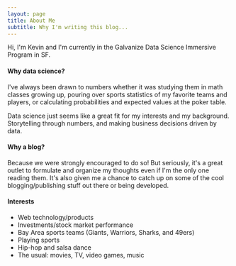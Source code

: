 ```yaml
---
layout: page
title: About Me
subtitle: Why I'm writing this blog...
---
```


Hi, I'm Kevin and I'm currently in the Galvanize Data Science Immersive Program in SF.

#### Why data science?
I've always been drawn to numbers whether it was studying them in math classes growing up, pouring over sports statistics of my favorite teams and players, or calculating probabilities and expected values at the poker table.

Data science just seems like a great fit for my interests and my background.  Storytelling through numbers, and making business decisions driven by data.

#### Why a blog?
Because we were strongly encouraged to do so!  But seriously, it's a great outlet to formulate and organize my thoughts even if I'm the only one reading them.  It's also given me a chance to catch up on some of the cool blogging/publishing stuff out there or being developed.

#### Interests
- Web technology/products
- Investments/stock market performance
- Bay Area sports teams (Giants, Warriors, Sharks, and 49ers)
- Playing sports
- Hip-hop and salsa dance
- The usual: movies, TV, video games, music